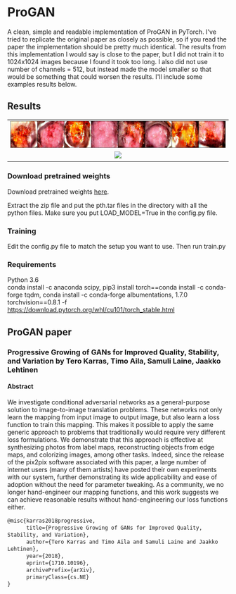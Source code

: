 # ProGAN
A clean, simple and readable implementation of ProGAN in PyTorch. I've tried to replicate the original paper as closely as possible, so if you read the paper the implementation should be pretty much identical. The results from this implementation I would say is close to the paper, but I did not train it to 1024x1024 images because I found it took too long. I also did not use number of channels = 512, but instead made the model smaller so that would be something that could worsen the results. I'll include some examples results below.

## Results
||
|:---:|
|![](result1.png)|
|![](results/64_examples.png)|


### Download pretrained weights
Download pretrained weights [here](https://github.com/aladdinpersson/Machine-Learning-Collection/releases/download/1.0/ProGAN_weights.zip).

Extract the zip file and put the pth.tar files in the directory with all the python files. Make sure you put LOAD_MODEL=True in the config.py file.

### Training
Edit the config.py file to match the setup you want to use. Then run train.py

### Requirements

Python 3.6 <br />
conda install -c anaconda scipy,
pip3 install torch==conda install -c conda-forge tqdm, 
conda install -c conda-forge albumentations, 
1.7.0 torchvision==0.8.1 -f https://download.pytorch.org/whl/cu101/torch_stable.html 


## ProGAN paper
### Progressive Growing of GANs for Improved Quality, Stability, and Variation by Tero Karras, Timo Aila, Samuli Laine, Jaakko Lehtinen

#### Abstract
We investigate conditional adversarial networks as a general-purpose solution to image-to-image translation problems. These networks not only learn the mapping from input image to output image, but also learn a loss function to train this mapping. This makes it possible to apply the same generic approach to problems that traditionally would require very different loss formulations. We demonstrate that this approach is effective at synthesizing photos from label maps, reconstructing objects from edge maps, and colorizing images, among other tasks. Indeed, since the release of the pix2pix software associated with this paper, a large number of internet users (many of them artists) have posted their own experiments with our system, further demonstrating its wide applicability and ease of adoption without the need for parameter tweaking. As a community, we no longer hand-engineer our mapping functions, and this work suggests we can achieve reasonable results without hand-engineering our loss functions either.
```
@misc{karras2018progressive,
      title={Progressive Growing of GANs for Improved Quality, Stability, and Variation}, 
      author={Tero Karras and Timo Aila and Samuli Laine and Jaakko Lehtinen},
      year={2018},
      eprint={1710.10196},
      archivePrefix={arXiv},
      primaryClass={cs.NE}
}
```
